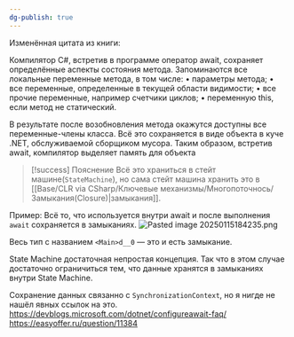 ```yaml
---
dg-publish: true
---
```

Изменённая цитата из книги:

Компилятор C#, встретив в программе оператор await, сохраняет определённые аспекты состояния метода. 
Запоминаются все локальные переменные метода, в том числе: 
• параметры метода; 
• все переменные, определенные в текущей области видимости; 
• все прочие переменные, например счетчики циклов; 
• переменную this, если метод не статический. 

В результате после возобновления метода окажутся доступны все переменные-члены класса. Всё это сохраняется в виде объекта в куче .NET, обслуживаемой сборщиком мусора. Таким образом, встретив await, компилятор выделяет память для объекта

> [!success] Пояснение
> Всё это храниться в стейт машине(`StateMachine`), но сама стейт машина хранить это в [[Base/CLR via CSharp/Ключевые механизмы/Многопоточнось/Замыкания(Closure)\|замыкания]].

Пример:
Всё то, что используется внутри await и после выполнения `await` сохраняется в замыканиях.
![Pasted image 20250115184235.png](/img/user/Files/Image/Pasted%20image%2020250115184235.png)

Весь тип с названием `<Main>d__0` — это и есть замыкание.

State Machine достаточная непростая концепция. Так что в этом случае достаточно ограничиться тем, что данные хранятся в замыканиях внутри State Machine.

Сохранение данных связанно с `SynchronizationContext`, но я нигде не нашёл явных ссылок на это.
https://devblogs.microsoft.com/dotnet/configureawait-faq/
https://easyoffer.ru/question/11384